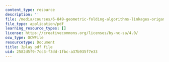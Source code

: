 ```yaml
---
content_type: resource
description: ''
file: /media/courses/6-849-geometric-folding-algorithms-linkages-origami-polyhedra-fall-2012/2582d5f97cc3f3dd1fbca37b935f7e33_usWjdV0-Jg0.pdf
file_type: application/pdf
learning_resource_types: []
license: https://creativecommons.org/licenses/by-nc-sa/4.0/
ocw_type: OCWFile
resourcetype: Document
title: 3play pdf file
uid: 2582d5f9-7cc3-f3dd-1fbc-a37b935f7e33
---
```

